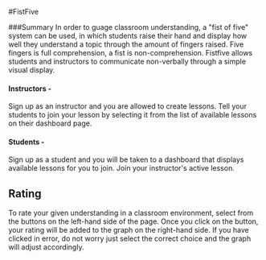 #FistFive

###Summary
In order to guage classroom understanding, a "fist of five" system can be used, in which students raise their hand and display how well they understand a topic through the amount of fingers raised.  Five fingers is full comprehension, a fist is non-comprehension.  Fistfive allows students and instructors to communicate non-verbally through a simple visual display.

#### Instructors -
Sign up as an instructor and you are allowed to create lessons.  Tell your students to join your lesson by selecting it from the list of available lessons on their dashboard page.


#### Students - 
Sign up as a student and you will be taken to a dashboard that displays available lessons for you to join.  Join your instructor's active lesson.

## Rating

To rate your given understanding in a classroom environment, select from the buttons on the left-hand side of the page.  Once you click on the button, your rating will be added to the graph on the right-hand side.  If you have clicked in error, do not worry just select the correct choice and the graph will adjust accordingly.


